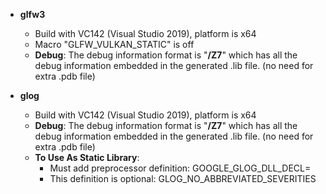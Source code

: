 * **glfw3**

    - Build with VC142 (Visual Studio 2019), platform is x64
    - Macro "GLFW_VULKAN_STATIC" is off
    - **Debug**: The debug information format is "**/Z7**" which has all the debug information embedded in the generated .lib file. (no need for extra .pdb file)

* **glog**

    - Build with VC142 (Visual Studio 2019), platform is x64
    - **Debug**: The debug information format is "**/Z7**" which has all the debug information embedded in the generated .lib file. (no need for extra .pdb file)
    - **To Use As Static Library**:
        * Must add preprocessor definition: GOOGLE_GLOG_DLL_DECL=
        * This definition is optional: GLOG_NO_ABBREVIATED_SEVERITIES